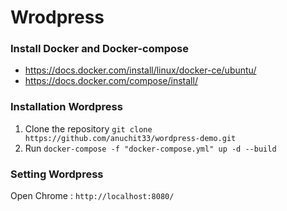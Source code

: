 # Wrodpress 

### Install Docker and Docker-compose
- https://docs.docker.com/install/linux/docker-ce/ubuntu/
- https://docs.docker.com/compose/install/

### Installation Wordpress
1. Clone the repository `git clone https://github.com/anuchit33/wordpress-demo.git`
2. Run `docker-compose -f "docker-compose.yml" up -d --build`

### Setting Wordpress
Open Chrome : `http://localhost:8080/`